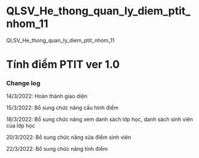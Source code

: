# QLSV_He_thong_quan_ly_diem_ptit_nhom_11
QLSV_He_thong_quan_ly_diem_ptit_nhom_11
<h1>Tính điểm PTIT ver 1.0</h1>

<h3>Change log</h3>
<p>14/3/2022: Hoàn thành giao diện</p>
<p>15/3/2022: Bổ sung chức năng cấu hình điểm</p>
<p>18/3/2022: Bổ sung chức năng xem danh sách lớp học, danh sách sinh viên của lớp học</p>
<p>20/3/2022: Bổ sung chức năng sửa điểm sinh viên</p>
<p>22/3/2022: Bổ sung chức năng tính điểm</p>
